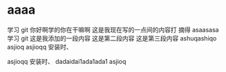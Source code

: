 # aaaa

学习 git
你好啊学的你在干嘛啊
这是我现在写的一点间的内容打
摘得
asaasasa
学习 git
这是我添加的一段内容
这是第二段内容
这是第三段内容
ashuqashiqo
asjioq
asjioqq 安装时、

asjioqq 安装时、
dadaidai1ada1ada1
asjioq
